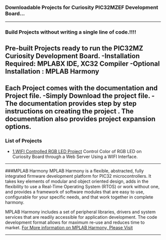 ### Downloadable Projects for Curiosity PIC32MZEF Development Board...

---
### Build  Projects without writing a single line of code.!!!!
Pre-built Projects ready to run  the PIC32MZ Curiosity Development Board.
-Installation Required: MPLABX IDE, XC32 Compiler
-Optional Installation : MPLAB Harmony
--- 
Each Project comes with the documentation and Project file. 
-Simply Download the project file.
-The documentation provides step by step instructions on creating the project . The documentation also provides project expansion options. 
---
### List of Projects
- [1.WIFI Controlled RGB LED Project](documents/)
Control  Color of RGB LED on Curiosity Board through a Web Server Using a WIFI Interface.
---
###MPLAB Harmony
MPLAB Harmony is a flexible, abstracted, fully integrated firmware development platform for PIC32 microcontrollers. It takes key elements of modular and object oriented design, adds in the flexibility to use a Real-Time Operating System (RTOS) or work without one, and provides a framework of software modules that are easy to use, configurable for your specific needs, and that work together in complete harmony.

MPLAB Harmony includes a set of peripheral libraries, drivers and system services that are readily accessible for application development. The code development format allows for maximum re-use and reduces time to market.
[For More information on MPLAB Harmony, Please Visit](http://www.microchip.com/Harmony) 

---

